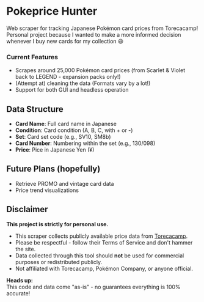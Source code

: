 # Pokeprice Hunter

Web scraper for tracking Japanese Pokémon card prices from Torecacamp!  
Personal project because I wanted to make a more informed decision whenever I buy new cards for my collection 😆

### Current Features

- Scrapes around 25,000 Pokémon card prices (from Scarlet & Violet back to LEGEND - expansion packs only!)
- (Attempt at) cleaning the data (Formats vary by a lot!)
- Support for both GUI and headless operation

## Data Structure

- **Card Name**: Full card name in Japanese
- **Condition**: Card condition (A, B, C, with + or -)
- **Set**: Card set code (e.g., SV10, SM8b)
- **Card Number**: Numbering within the set (e.g., 130/098)
- **Price**: Pice in Japanese Yen (¥)

## Future Plans (hopefully)
- Retrieve PROMO and vintage card data
- Price trend visualizations

## Disclaimer

**This project is strictly for personal use.**  

- This scraper collects publicly available price data from [Torecacamp](https://torecacamp-pokemon.com/).  
- Please be respectful - follow their Terms of Service and don't hammer the site. 
- Data collected through this tool should **not** be used for commercial purposes or redistributed publicly.  
- Not affiliated with Torecacamp, Pokémon Company, or anyone official.

**Heads up:**  
This code and data come "as-is" - no guarantees everything is 100% accurate!  


